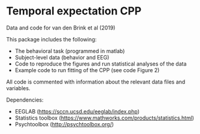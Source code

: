 # Temporal expectation CPP
Data and code for van den Brink et al (2019)

This package includes the following:
- The behavioral task (programmed in matlab)
- Subject-level data (behavior and EEG)
- Code to reproduce the figures and run statistical analyses of the data
- Example code to run fitting of the CPP (see code Figure 2)

All code is commented with information about the relevant data files and variables.

Dependencies:
- EEGLAB (https://sccn.ucsd.edu/eeglab/index.php)
- Statistics toolbox (https://www.mathworks.com/products/statistics.html)
- Psychtoolbox (http://psychtoolbox.org/)
